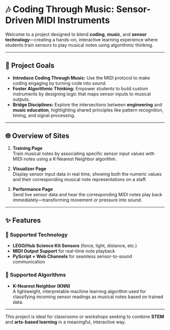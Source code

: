 # 🎶 Coding Through Music: Sensor-Driven MIDI Instruments

Welcome to a project designed to blend **coding**, **music**, and **sensor technology**—creating a hands-on, interactive learning experience where students train sensors to play musical notes using algorithmic thinking.

---

## 📌 Project Goals

- **Introduce Coding Through Music:** Use the MIDI protocol to make coding engaging by turning code into sound.
- **Foster Algorithmic Thinking:** Empower students to build custom instruments by designing logic that maps sensor inputs to musical outputs.
- **Bridge Disciplines:** Explore the intersections between **engineering** and **music education**, highlighting shared principles like pattern recognition, timing, and signal processing.

---

## 🌐 Overview of Sites

1. **Training Page**  
   Train musical notes by associating specific sensor input values with MIDI notes using a K-Nearest Neighbor algorithm.

2. **Visualizer Page**  
   Display sensor input data in real time, showing both the numeric values and their corresponding musical note representations on a staff.

3. **Performance Page**  
   Send live sensor data and hear the corresponding MIDI notes play back immediately—transforming movement or pressure into sound.

---

## ✨ Features

### 🔌 Supported Technology

- **LEGO/Hub Science Kit Sensors** (force, light, distance, etc.)
- **MIDI Output Support** for real-time note playback
- **PyScript + Web Channels** for seamless sensor-to-sound communication

### 🧠 Supported Algorithms

- **K-Nearest Neighbor (KNN)**  
  A lightweight, interpretable machine learning algorithm used for classifying incoming sensor readings as musical notes based on trained data.

---

This project is ideal for classrooms or workshops seeking to combine **STEM** and **arts-based learning** in a meaningful, interactive way.

